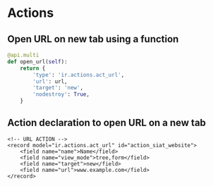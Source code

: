 # Actions

## Open URL on new tab using a function

```python
@api.multi
def open_url(self):
    return {
        'type': 'ir.actions.act_url',
        'url': url,
        'target': 'new',
        'nodestroy': True,
    }
```

## Action declaration to open URL on a new tab

```
<!-- URL ACTION -->
<record model="ir.actions.act_url" id="action_siat_website">
    <field name="name">Name</field>
    <field name="view_mode">tree,form</field>
    <field name="target">new</field>
    <field name="url">www.example.com</field>
</record>
```
